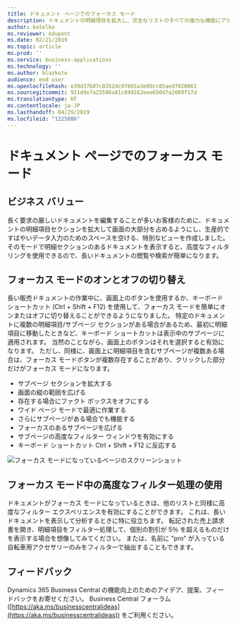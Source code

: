 ```yaml
---
title: ドキュメント ページでのフォーカス モード
description: ドキュメントの明細項目を拡大し、完全なリストのすべての強力な機能にアクセスします。
author: kotelko
ms.reviewer: edupont
ms.date: 02/21/2019
ms.topic: article
ms.prod: ''
ms.service: business-applications
ms.technology: ''
ms.author: blazkote
audience: end user
ms.openlocfilehash: e39d37b07c0352dc97865a3e09cc85aed7020861
ms.sourcegitcommit: 921dde7a25596a81c049162eee650d7a2009f17d
ms.translationtype: HT
ms.contentlocale: ja-JP
ms.lasthandoff: 04/29/2019
ms.locfileid: "1225086"
---
```

# <a name="focus-mode-on-document-pages"></a>ドキュメント ページでのフォーカス モード

## <a name="business-value"></a>ビジネス バリュー
長く要求の厳しいドキュメントを編集することが多いお客様のために、ドキュメントの明細項目セクションを拡大して画面の大部分を占めるようにし、生産的ですばやいデータ入力のためのスペースを空ける、特別なビューを作成しました。 そのモードで明細セクションのあるドキュメントを表示すると、高度なフィルタリングを使用できるので、長いドキュメントの閲覧や検索が簡単になります。

## <a name="switching-focus-mode-on-and-off"></a>フォーカス モードのオンとオフの切り替え
長い販売ドキュメントの作業中に、画面上のボタンを使用するか、キーボード ショートカット (Ctrl + Shift + F12) を使用して、フォーカス モードを簡単にオンまたはオフに切り替えることができるようになりました。 特定のドキュメントに複数の明細項目/サブページ セクションがある場合があるため、最初に明細項目に移動したときなど、キーボード ショートカットは表示中のサブページに適用されます。 当然のことながら、画面上のボタンはそれを選択すると有効になります。 ただし、同様に、画面上に明細項目を含むサブページが複数ある場合は、フォーカス モードボタンが複数存在することがあり、クリックした部分だけがフォーカス モードになります。

- サブページ セクションを拡大する
- 画面の縦の範囲を広げる
- 存在する場合にファクト ボックスをオフにする
- ワイド ページ モードで最適に作業する
- さらにサブページがある場合でも機能する
- フォーカスのあるサブページを広げる
- サブページの高度なフィルター ウィンドウを有効にする
- キーボード ショートカット Ctrl + Shift + F12 に反応する

![フォーカス モードになっているページのスクリーンショット](media/focusmode2m.png "フォーカス モードになっているドキュメント ページ")

## <a name="using-advanced-filtering-while-in-focus-mode"></a>フォーカス モード中の高度なフィルター処理の使用

ドキュメントがフォーカス モードになっているときは、他のリストと同様に高度なフィルター エクスペリエンスを有効にすることができます。 これは、長いドキュメントを表示して分析するときに特に役立ちます。 転記された売上請求書を開き、明細項目をフィルター処理して、個別の割引が 5％ を超えるものだけを表示する場合を想像してみてください。 または、名前に "pro" が入っている自転車用アクセサリーのみをフィルターで抽出することもできます。

## <a name="tell-us-what-you-think"></a>フィードバック
Dynamics 365 Business Central の機能向上のためのアイデア、提案、フィードバックをお寄せください。 Business Central フォーラム ([https://aka.ms/businesscentralideas](https://aka.ms/businesscentralideas)) をご利用ください。
